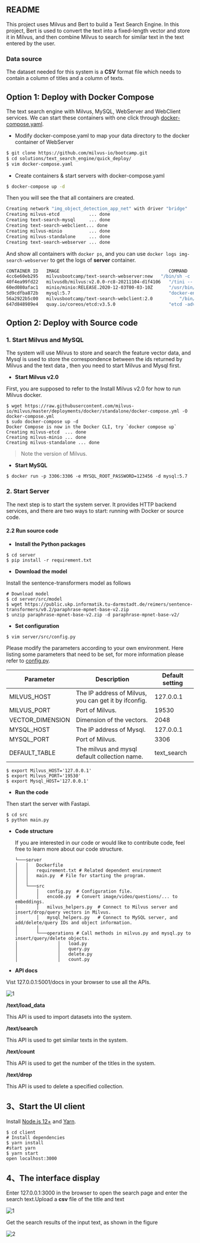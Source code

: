 ## README

This project uses Milvus and Bert to build a Text Search Engine. In this project, Bert is used to convert the text into a fixed-length vector and store it in Milvus, and then combine Milvus to search for similar text in the text entered by the user.

### Data source

The dataset needed for this system is a **CSV** format file which needs to contain a column of titles and a column of texts.

## Option 1: Deploy with Docker Compose

The text search engine with Milvus, MySQL, WebServer and WebClient services. We can start these containers with one click through [docker-compose.yaml](./docker-compose.yaml).

- Modify docker-compose.yaml to map your data directory to the docker container of WebServer
```bash
$ git clone https://github.com/milvus-io/bootcamp.git
$ cd solutions/text_search_engine/quick_deploy/
$ vim docker-compose.yaml
```

- Create containers & start servers with docker-compose.yaml
```bash
$ docker-compose up -d
```

Then you will see the that all containers are created.

```bash
Creating network "img_object_detection_app_net" with driver "bridge"
Creating milvus-etcd           ... done
Creating text-search-mysql     ... done
Creating text-search-webclient... done
Creating milvus-minio          ... done
Creating milvus-standalone     ... done
Creating text-search-webserver ... done
```

And show all containers with `docker ps`, and you can use `docker logs img-search-webserver` to get the logs of **server** container.

```bash
CONTAINER ID   IMAGE                                         COMMAND                  CREATED          STATUS                             PORTS                               NAMES
4cc6e60eb295   milvusbootcamp/text-search-webserver:new   "/bin/sh -c 'python3…"   56 seconds ago   Up 55 seconds                      0.0.0.0:5010->5010/tcp              text-search-webserver
40f4ea99fd22   milvusdb/milvus:v2.0.0-rc8-20211104-d1f4106   "/tini -- milvus run…"   57 seconds ago   Up 55 seconds                      0.0.0.0:19530->19530/tcp            milvus-standalone
60ed080afac1   minio/minio:RELEASE.2020-12-03T00-03-10Z      "/usr/bin/docker-ent…"   57 seconds ago   Up 56 seconds (healthy)            9000/tcp                            milvus-minio
5d9cdfba872b   mysql:5.7                                     "docker-entrypoint.s…"   57 seconds ago   Up 56 seconds                      0.0.0.0:3306->3306/tcp, 33060/tcp   text-search-mysql
56a2922b5c00   milvusbootcamp/text-search-webclient:2.0          "/bin/bash -c '/usr/…"   57 seconds ago   Up 56 seconds (health: starting)   0.0.0.0:8001->80/tcp                text-search-webclient
647d848989e4   quay.io/coreos/etcd:v3.5.0                    "etcd -advertise-cli…"   57 seconds ago   Up 56 seconds                      2379-2380/tcp                       milvus-etcd
```

## Option 2: Deploy with Source code

### 1. Start Milvus and MySQL

The system will use Milvus to store and search the feature vector data, and Mysql is used to store the correspondence between the ids returned by Milvus and the text data  , then you need to start Milvus and Mysql first.

- **Start Milvus v2.0**

First, you are supposed to refer to the Install Milvus v2.0 for how to run Milvus docker.

```
$ wget https://raw.githubusercontent.com/milvus-io/milvus/master/deployments/docker/standalone/docker-compose.yml -O docker-compose.yml
$ sudo docker-compose up -d
Docker Compose is now in the Docker CLI, try `docker compose up`
Creating milvus-etcd  ... done
Creating milvus-minio ... done
Creating milvus-standalone ... done

```

> Note the version of Milvus.

- **Start MySQL**

```
$ docker run -p 3306:3306 -e MYSQL_ROOT_PASSWORD=123456 -d mysql:5.7
```

### 2. Start Server

The next step is to start the system server. It provides HTTP backend services, and there are two ways to start: running with Docker or source code.

#### 2.2 Run source code

- **Install the Python packages**

```
$ cd server
$ pip install -r requirement.txt
```

- **Download the model**

Install the sentence-transformers model as follows

```
# Download model
$ cd server/src/model
$ wget https://public.ukp.informatik.tu-darmstadt.de/reimers/sentence-transformers/v0.2/paraphrase-mpnet-base-v2.zip
$ unzip paraphrase-mpnet-base-v2.zip -d paraphrase-mpnet-base-v2/

```

- **Set configuration**

```
$ vim server/src/config.py
```

Please modify the parameters according to your own environment. Here listing some parameters that need to be set, for more information please refer to [config.py](https://github.com/miia12/bootcamp/blob/master/solutions/reverse_image_search/quick_deploy/server/src/config.py).

| **Parameter**    | **Description**                                       | **Default setting** |
| ---------------- | ----------------------------------------------------- | ------------------- |
| MILVUS_HOST      | The IP address of Milvus, you can get it by ifconfig. | 127.0.0.1           |
| MILVUS_PORT      | Port of Milvus.                                       | 19530               |
| VECTOR_DIMENSION | Dimension of the vectors.                             | 2048                |
| MYSQL_HOST       | The IP address of Mysql.                              | 127.0.0.1           |
| MYSQL_PORT       | Port of Milvus.                                       | 3306                |
| DEFAULT_TABLE    | The milvus and mysql default collection name.         | text_search         |

```
$ export Milvus_HOST='127.0.0.1'
$ export Milvus_PORT='19530'
$ export Mysql_HOST='127.0.0.1'
```

- **Run the code**

Then start the server with Fastapi.

```
$ cd src
$ python main.py
```
- **Code  structure**

  If you are interested in our code or would like to contribute code, feel free to learn more about our code structure.

  ```
  └───server
  │   │   Dockerfile
  │   │   requirement.txt # Related dependent environment
  │   │   main.py  # File for starting the program.
  │   │
  │   └───src
  │       │   config.py  # Configuration file.
  │       │   encode.py  # Convert image/video/questions/... to embeddings.
  │       │   milvus_helpers.py  # Connect to Milvus server and insert/drop/query vectors in Milvus.
  │       │   mysql_helpers.py   # Connect to MySQL server, and add/delete/query IDs and object information.
  │       │   
  │       └───operations # Call methods in milvus.py and mysql.py to insert/query/delete objects.
  │               │   load.py
  │               │   query.py
  │               │   delete.py
  │               │   count.py
  ```


- **API docs** 

Vist 127.0.0.1:5001/docs in your browser to use all the APIs.

![1](pic/1.png)

**/text/load_data**

This API is used to import datasets into the system.

**/text/search**

This API is used to get similar texts in the system.

**/text/count**

This API is used to get the number of the titles in the system.

**/text/drop**

This API is used to delete a specified collection.


3、Start the UI client
----------------------  
Install  [Node.js 12+](https://nodejs.org/en/download/) and [Yarn](https://classic.yarnpkg.com/en/docs/install/).

```
$ cd client 
# Install dependencies
$ yarn install 
#start yarn 
$ yarn start   
open localhost:3000
```


4、The interface display
---------------------- 

Enter 127.0.0.1:3000 in the browser to open the search page and enter the search text.Upload a **csv** file of the title and text

![1](./pic/3.png)

Get the search results of the input text, as shown in the figure

![2](./pic/2.png)


